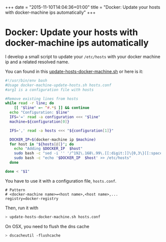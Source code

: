 +++
date = "2015-11-10T14:04:36+01:00"
title = "Docker: Update your hosts with docker-machine ips automatically"
+++

# Docker: Update your hosts with docker-machine ips automatically

I develop a small script to update your `/etc/hosts` with your docker machine ip and a related resolved name.

You can found in this [update-hosts-docker-machine.sh](INSERT-GIST) or here is it:

```bash
#!/usr/bin/env bash
#Usage docker-machine-update-hosts.sh hosts.conf
#arg1 is a configuration file with hosts

#Remove existing lines from hosts
while read -r line; do
    [[ "$line" =~ ^#.*$ ]] && continue
  echo "Configuration: $line"
  IFS='=' read -a configuration <<< "$line"
  machine=${configuration[0]}

  IFS=',' read -a hosts <<< "${configuration[1]}"

  DOCKER_IP=$(docker-machine ip $machine)
  for host in "${hosts[@]}"; do
    echo "Adding $DOCKER_IP  $host"
    sudo bash -c "sed -i '' '/^192\.168\.99\.[[:digit:]]\{0,3\}[[:space:]]*$host/d' /etc/hosts"
    sudo bash -c "echo '$DOCKER_IP  $host' >> /etc/hosts"
  done

done < "$1"
```

You have to use it with a configuration file, `hosts.conf`.

```
# Pattern
# <docker-machine name>=<host name>,<host name>,...
registry=docker-registry
```

Then, run it with

```bash
> update-hosts-docker-machine.sh hosts.conf
```

On OSX, you need to flush the dns cache

```bash
> dscacheutil -flushcache
```
